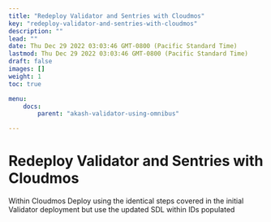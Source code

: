 ```yaml
---
title: "Redeploy Validator and Sentries with Cloudmos"
key: "redeploy-validator-and-sentries-with-cloudmos"
description: ""
lead: ""
date: Thu Dec 29 2022 03:03:46 GMT-0800 (Pacific Standard Time)
lastmod: Thu Dec 29 2022 03:03:46 GMT-0800 (Pacific Standard Time)
draft: false
images: []
weight: 1
toc: true

menu:
    docs:
        parent: "akash-validator-using-omnibus"

---
```

Redeploy Validator and Sentries with Cloudmos
=============================================

Within Cloudmos Deploy using the identical steps covered in the initial Validator deployment but use the updated SDL within IDs populated